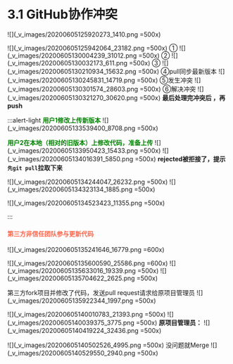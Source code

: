 # 3.1 GitHub协作冲突
![](_v_images/20200605125920273_1410.png =500x)

![](_v_images/20200605125942064_23182.png =500x)
①
![](_v_images/20200605130004239_31012.png =500x)
②
![](_v_images/20200605130032173_611.png =500x)
③
![](_v_images/20200605130210934_15632.png =500x)
④pull同步最新版本
![](_v_images/20200605130245831_14719.png =500x)
⑤发生冲突
![](_v_images/20200605130301574_28603.png =500x)
⑥解决冲突
![](_v_images/20200605130321270_30620.png =500x)
**最后处理完冲突后 ，再push**

:::alert-light
<font color=green>**用户1修改上传新版本**</font>
![](_v_images/20200605133539400_8708.png =500x)

<font color=green>**用户2在本地（相对的旧版本）上修改代码，准备上传**</font>
![](_v_images/20200605133950423_15433.png =500x)
![](_v_images/20200605134016391_5850.png =500x)
**rejected被拒接了，提示`先git pull`拉取下来**

![](_v_images/20200605134244047_26232.png =500x)
![](_v_images/20200605134323134_1885.png =500x)

![](_v_images/20200605134523423_11355.png =500x)

:::
#### <font color=tomato>第三方非信任团队参与更新代码</font>
![](_v_images/20200605135241646_16779.png =600x)

![](_v_images/20200605135600590_25586.png =600x)
![](_v_images/20200605135633016_19339.png =500x)
![](_v_images/20200605135704622_2625.png =500x)

第三方fork项目并修改了代码，发送pull request请求给原项目管理员
![](_v_images/20200605135922344_1997.png =500x)

![](_v_images/20200605140010783_21393.png =500x)
![](_v_images/20200605140039375_3775.png =500x)
**原项目管理员：**
![](_v_images/20200605140419224_32436.png =500x)

![](_v_images/20200605140502526_4995.png =500x)
没问题就Merge
![](_v_images/20200605140529550_2940.png =500x)

